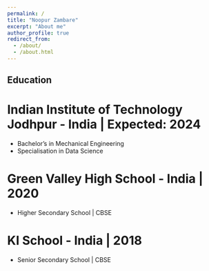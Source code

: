 ```yaml
---
permalink: /
title: "Noopur Zambare"
excerpt: "About me"
author_profile: true
redirect_from: 
  - /about/
  - /about.html
---
```




Education
---
# Indian Institute of Technology Jodhpur - India | Expected: 2024
  * Bachelor’s in Mechanical Engineering
  * Specialisation in Data Science

# Green Valley High School - India | 2020
  * Higher Secondary School | CBSE

# KI School - India | 2018
  * Senior Secondary School | CBSE 